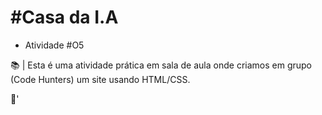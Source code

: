 # #Casa da I.A

- Atividade #O5

📚 | Esta é uma atividade prática em sala de aula onde criamos em grupo (Code Hunters) um site usando HTML/CSS.

🚀'